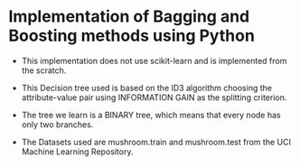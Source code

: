# Implementation of Bagging and Boosting methods using Python

* This implementation does not use scikit-learn and is implemented from the scratch.

* This Decision tree used is based on the ID3 algorithm choosing the attribute-value pair using INFORMATION GAIN as the splitting criterion.

* The tree we learn is a BINARY tree, which means that every node has only two branches. 

* The Datasets used are mushroom.train and mushroom.test from the UCI Machine Learning Repository.
